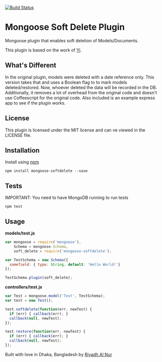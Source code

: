 [![Build Status](https://travis-ci.org/riyadhalnur/mongoose-softdelete.svg)](https://travis-ci.org/riyadhalnur/mongoose-softdelete)

Mongoose Soft Delete Plugin
============================

Mongoose plugin that enables soft deletion of Models/Documents.  

This plugin is based on the work of [Yi](https://github.com/yi).  

## What's Different  
In the original plugin, models were deleted with a date reference only. This version takes that and uses a Boolean flag to to mark models deleted/restored. Now, whoever deleted the data will be recorded in the DB. Additionally, it removes a lot of overhead from the original code and doesn't use Coffeescript for the original code. Also included is an example express app to see if the plugin works.  

## License  
This plugin is licensed under the MIT license and can ve viewed in the LICENSE file.  

## Installation  
Install using [npm](https://npmjs.org)  
```
npm install mongoose-softdelete --save
```  

## Tests  
IMPORTANT: You need to have MongoDB running to run tests  

```
npm test
```

## Usage  

**models/test.js**  

```js
var mongoose = require('mongoose'),
    Schema = mongoose.Schema,
    soft_delete = require('mongoose-softdelete');

var TestSchema = new Schema({
  somefield: { type: String, default: 'Hello World!'}
});

TestSchema.plugin(soft_delete);  
```  

**controllers/test.js**  

```js  
var Test = mongoose.model('Test', TestSchema);
var test = new Test();

test.softdelete(function(err, newTest) {
  if (err) { callback(err); }  
  callback(null, newTest);
});

test.restore(function(err, newTest) {
  if (err) { callback(err); }  
  callback(null, newTest);
});  
```  
 
Built with love in Dhaka, Bangladesh by [Riyadh Al Nur](https://twitter.com/riyadhalnur)
